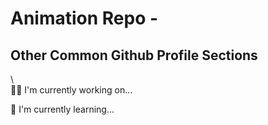 
# Animation Repo - 


## Other Common Github Profile Sections
\\\
👩‍💻 I'm currently working on...

🧠 I'm currently learning...







